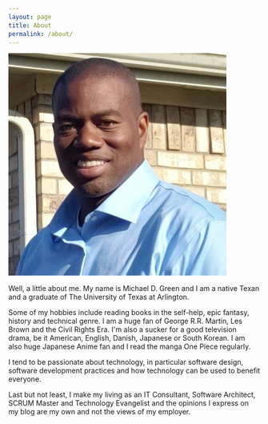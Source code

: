 ```yaml
---
layout: page
title: About
permalink: /about/
---
```


![Production Fundamentals Coach](https://raw.githubusercontent.com/michaeldeongreen/michaeldeongreen.github.io/master/static/img/mike-d-green.jpg)

Well, a little about me. My name is Michael D. Green and I am a native Texan and a graduate of The University of Texas at Arlington.

Some of my hobbies include reading books in the self-help, epic fantasy, history and technical genre. I am a huge fan of George R.R. Martin, Les Brown and the Civil Rights Era. I'm also a sucker for a good television drama, be it American, English, Danish, Japanese or South Korean. I am also huge Japanese Anime fan and I read the manga One Piece regularly.

I tend to be passionate about technology, in particular software design, software development practices and how technology can be used to benefit everyone.

Last but not least, I make my living as an IT Consultant, Software Architect, SCRUM Master and Technology Evangelist and the opinions I express on my blog are my own and not the views of my employer.
